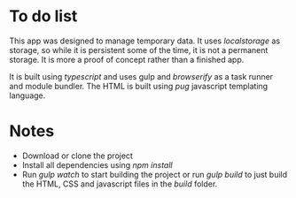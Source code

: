 # To do list

This app was designed to manage temporary data. It uses *localstorage* as storage, so while it is persistent some of the time, it is not a permanent storage. It is more a proof of concept rather than a finished app.

It is built using *typescript* and uses gulp and *browserify* as a task runner and module bundler. The HTML is built using *pug* javascript templating language.

# Notes
- Download or clone the project
- Install all dependencies using *npm install*
- Run *gulp watch* to start building the project or run *gulp build* to just build the HTML, CSS and javascript files in the *build* folder.
